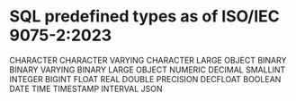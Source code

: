 # SQL predefined types as of ISO/IEC 9075-2:2023

CHARACTER
CHARACTER VARYING
CHARACTER LARGE OBJECT
BINARY
BINARY VARYING
BINARY LARGE OBJECT
NUMERIC
DECIMAL
SMALLINT
INTEGER
BIGINT
FLOAT
REAL
DOUBLE PRECISION
DECFLOAT
BOOLEAN
DATE
TIME
TIMESTAMP
INTERVAL
JSON